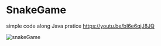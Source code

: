 # SnakeGame

simple code along Java pratice
https://youtu.be/bI6e6qjJ8JQ

![snakeGame](https://user-images.githubusercontent.com/56774880/171323945-837d8ae0-3a6c-4390-b9bd-52b076830308.gif)
